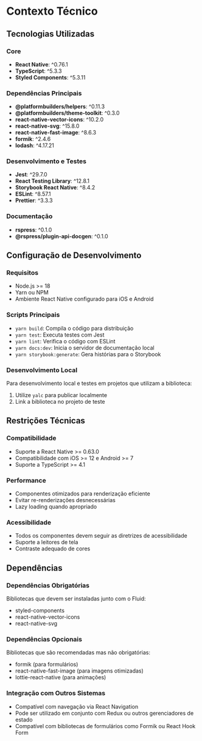# Contexto Técnico

## Tecnologias Utilizadas

### Core
- **React Native**: ^0.76.1
- **TypeScript**: ^5.3.3
- **Styled Components**: ^5.3.11

### Dependências Principais
- **@platformbuilders/helpers**: ^0.11.3
- **@platformbuilders/theme-toolkit**: ^0.3.0
- **react-native-vector-icons**: ^10.2.0
- **react-native-svg**: ^15.8.0
- **react-native-fast-image**: ^8.6.3
- **formik**: ^2.4.6
- **lodash**: ^4.17.21

### Desenvolvimento e Testes
- **Jest**: ^29.7.0
- **React Testing Library**: ^12.8.1
- **Storybook React Native**: ^8.4.2
- **ESLint**: ^8.57.1
- **Prettier**: ^3.3.3

### Documentação
- **rspress**: ^0.1.0
- **@rspress/plugin-api-docgen**: ^0.1.0

## Configuração de Desenvolvimento

### Requisitos
- Node.js >= 18
- Yarn ou NPM
- Ambiente React Native configurado para iOS e Android

### Scripts Principais
- `yarn build`: Compila o código para distribuição
- `yarn test`: Executa testes com Jest
- `yarn lint`: Verifica o código com ESLint
- `yarn docs:dev`: Inicia o servidor de documentação local
- `yarn storybook:generate`: Gera histórias para o Storybook

### Desenvolvimento Local
Para desenvolvimento local e testes em projetos que utilizam a biblioteca:
1. Utilize `yalc` para publicar localmente
2. Link a biblioteca no projeto de teste

## Restrições Técnicas

### Compatibilidade
- Suporte a React Native >= 0.63.0
- Compatibilidade com iOS >= 12 e Android >= 7
- Suporte a TypeScript >= 4.1

### Performance
- Componentes otimizados para renderização eficiente
- Evitar re-renderizações desnecessárias
- Lazy loading quando apropriado

### Acessibilidade
- Todos os componentes devem seguir as diretrizes de acessibilidade
- Suporte a leitores de tela
- Contraste adequado de cores

## Dependências

### Dependências Obrigatórias
Bibliotecas que devem ser instaladas junto com o Fluid:
- styled-components
- react-native-vector-icons
- react-native-svg

### Dependências Opcionais
Bibliotecas que são recomendadas mas não obrigatórias:
- formik (para formulários)
- react-native-fast-image (para imagens otimizadas)
- lottie-react-native (para animações)

### Integração com Outros Sistemas
- Compatível com navegação via React Navigation
- Pode ser utilizado em conjunto com Redux ou outros gerenciadores de estado
- Compatível com bibliotecas de formulários como Formik ou React Hook Form 